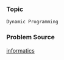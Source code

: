 ### Topic

    Dynamic Programming

### Problem Source

[informatics](http://informatics.mccme.ru/mod/statements/view3.php?id=656&chapterid=2965#1)
